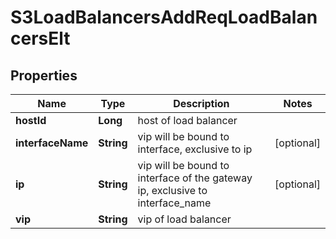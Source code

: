 # S3LoadBalancersAddReqLoadBalancersElt

## Properties
Name | Type | Description | Notes
------------ | ------------- | ------------- | -------------
**hostId** | **Long** | host of load balancer | 
**interfaceName** | **String** | vip will be bound to interface, exclusive to ip |  [optional]
**ip** | **String** | vip will be bound to interface of the gateway ip, exclusive to interface_name |  [optional]
**vip** | **String** | vip of load balancer | 
